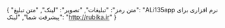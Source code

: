 {
  "متن رمز": "تبلیغات",
  "تصویر": "لینک",
  "متن تبلیغ": "ALi135app نرم افزاری برای پیشرفت شما",
  "لینک": "http://rubika.ir"
}
